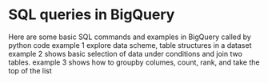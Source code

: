 # SQL queries in BigQuery
Here are some basic SQL commands and examples in BigQuery called by python code
example 1 explore data scheme, table structures in a dataset
example 2 shows basic selection of data under conditions and join two tables.
example 3 shows how to groupby columes, count, rank, and take the top of the list

